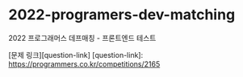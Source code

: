 # 2022-programers-dev-matching

2022 프로그래머스 데프매칭 - 프론트엔드 테스트

[문제 링크][question-link]
[question-link]: https://programmers.co.kr/competitions/2165
